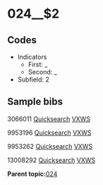 # 024\_\_$2

## Codes

-   Indicators
    -   First: \_
    -   Second: \_
-   Subfield: 2

## Sample bibs

3066011 [Quicksearch](https://search.library.yale.edu/catalog/3066011) [VXWS](http://prodorbis.library.yale.edu:7014/vxws/GetHoldingsService?bibId=3066011)

9953196 [Quicksearch](https://search.library.yale.edu/catalog/9953196) [VXWS](http://prodorbis.library.yale.edu:7014/vxws/GetHoldingsService?bibId=9953196)

9953262 [Quicksearch](https://search.library.yale.edu/catalog/9953262) [VXWS](http://prodorbis.library.yale.edu:7014/vxws/GetHoldingsService?bibId=9953262)

13008292 [Quicksearch](https://search.library.yale.edu/catalog/13008292) [VXWS](http://prodorbis.library.yale.edu:7014/vxws/GetHoldingsService?bibId=13008292)

**Parent topic:**[024](../../tags/024/024.md)

